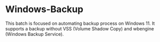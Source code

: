 # Windows-Backup
This batch is focused on automating backup process on Windows 11. It supports a backup without VSS (Volume Shadow Copy) and wbengine (Windows Backup Service).

